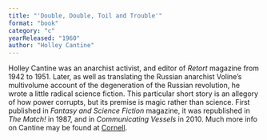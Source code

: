 ```yaml
---
title: "'Double, Double, Toil and Trouble'"
format: "book"
category: "c"
yearReleased: "1960"
author: "Holley Cantine"
---
```

Holley Cantine was an anarchist activist, and editor of <em>Retort</em> magazine from 1942 to 1951. Later, as well as translating the Russian 
anarchist Voline’s multivolume account of the degeneration of the Russian revolution, he wrote a little radical science fiction. This particular short 
story is an allegory of how power corrupts, but its premise is magic rather than science. First published in _Fantasy and Science Fiction_ magazine, it was 
republished in <em>The Match!</em> in 1987, and in <em>Communicating Vessels</em> in 2010. Much more info on Cantine may be found at 
<a href="https://libcom.org/history/new-anarchism-emerges-1940–1954">Cornell</a>.
